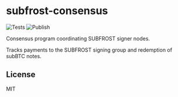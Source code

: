 # subfrost-consensus

![Tests](https://img.shields.io/github/actions/workflow/status/AssemblyScript/assemblyscript/test.yml?branch=main&label=test&logo=github)
![Publish](https://img.shields.io/github/actions/workflow/status/AssemblyScript/assemblyscript/publish.yml?branch=main&label=publish&logo=github)

Consensus program coordinating SUBFROST signer nodes.

Tracks payments to the SUBFROST signing group and redemption of subBTC notes.

## License

MIT
